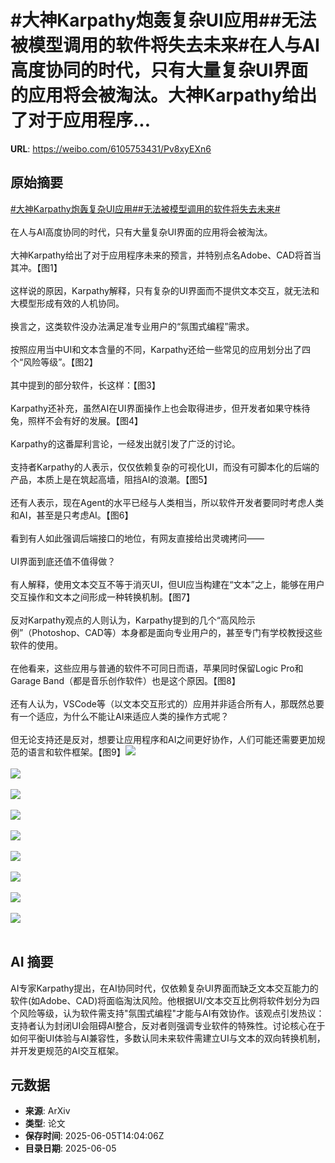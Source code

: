 # #大神Karpathy炮轰复杂UI应用##无法被模型调用的软件将失去未来#在人与AI高度协同的时代，只有大量复杂UI界面的应用将会被淘汰。大神Karpathy给出了对于应用程序...

**URL**: https://weibo.com/6105753431/Pv8xyEXn6

## 原始摘要

<a href="https://m.weibo.cn/search?containerid=231522type%3D1%26t%3D10%26q%3D%23%E5%A4%A7%E7%A5%9EKarpathy%E7%82%AE%E8%BD%B0%E5%A4%8D%E6%9D%82UI%E5%BA%94%E7%94%A8%23&amp;extparam=%23%E5%A4%A7%E7%A5%9EKarpathy%E7%82%AE%E8%BD%B0%E5%A4%8D%E6%9D%82UI%E5%BA%94%E7%94%A8%23" data-hide=""><span class="surl-text">#大神Karpathy炮轰复杂UI应用#</span></a><a href="https://m.weibo.cn/search?containerid=231522type%3D1%26t%3D10%26q%3D%23%E6%97%A0%E6%B3%95%E8%A2%AB%E6%A8%A1%E5%9E%8B%E8%B0%83%E7%94%A8%E7%9A%84%E8%BD%AF%E4%BB%B6%E5%B0%86%E5%A4%B1%E5%8E%BB%E6%9C%AA%E6%9D%A5%23&amp;extparam=%23%E6%97%A0%E6%B3%95%E8%A2%AB%E6%A8%A1%E5%9E%8B%E8%B0%83%E7%94%A8%E7%9A%84%E8%BD%AF%E4%BB%B6%E5%B0%86%E5%A4%B1%E5%8E%BB%E6%9C%AA%E6%9D%A5%23" data-hide=""><span class="surl-text">#无法被模型调用的软件将失去未来#</span></a><br><br>在人与AI高度协同的时代，只有大量复杂UI界面的应用将会被淘汰。<br><br>大神Karpathy给出了对于应用程序未来的预言，并特别点名Adobe、CAD将首当其冲。【图1】<br><br>这样说的原因，Karpathy解释，只有复杂的UI界面而不提供文本交互，就无法和大模型形成有效的人机协同。<br><br>换言之，这类软件没办法满足准专业用户的“氛围式编程”需求。<br><br>按照应用当中UI和文本含量的不同，Karpathy还给一些常见的应用划分出了四个“风险等级”。【图2】<br><br>其中提到的部分软件，长这样：【图3】<br><br>Karpathy还补充，虽然AI在UI界面操作上也会取得进步，但开发者如果守株待兔，照样不会有好的发展。【图4】<br><br>Karpathy的这番犀利言论，一经发出就引发了广泛的讨论。<br><br>支持者Karpathy的人表示，仅仅依赖复杂的可视化UI，而没有可脚本化的后端的产品，本质上是在筑起高墙，阻挡AI的浪潮。【图5】<br><br>还有人表示，现在Agent的水平已经与人类相当，所以软件开发者要同时考虑人类和AI，甚至是只考虑AI。【图6】<br><br>看到有人如此强调后端接口的地位，有网友直接给出灵魂拷问——<br><br>UI界面到底还值不值得做？<br><br>有人解释，使用文本交互不等于消灭UI，但UI应当构建在“文本”之上，能够在用户交互操作和文本之间形成一种转换机制。【图7】<br><br>反对Karpathy观点的人则认为，Karpathy提到的几个“高风险示例”（Photoshop、CAD等）本身都是面向专业用户的，甚至专门有学校教授这些软件的使用。<br><br>在他看来，这些应用与普通的软件不可同日而语，苹果同时保留Logic Pro和Garage Band（都是音乐创作软件）也是这个原因。【图8】<br><br>还有人认为，VSCode等（以文本交互形式的）应用并非适合所有人，那既然总要有一个适应，为什么不能让AI来适应人类的操作方式呢？<br><br>但无论支持还是反对，想要让应用程序和AI之间更好协作，人们可能还需要更加规范的语言和软件框架。【图9】<img style="" src="https://tvax4.sinaimg.cn/large/006Fd7o3gy1i24iwfdk3jj30xo0d4jya.jpg" referrerpolicy="no-referrer"><br><br><img style="" src="https://tvax4.sinaimg.cn/large/006Fd7o3gy1i24iwhg25vj30vy0l0tl7.jpg" referrerpolicy="no-referrer"><br><br><img style="" src="https://tvax3.sinaimg.cn/large/006Fd7o3gy1i24iwjm1xwj30zk0q6n9h.jpg" referrerpolicy="no-referrer"><br><br><img style="" src="https://tvax2.sinaimg.cn/large/006Fd7o3gy1i24iwkzkw9j30zk0bnahw.jpg" referrerpolicy="no-referrer"><br><br><img style="" src="https://tvax3.sinaimg.cn/large/006Fd7o3gy1i24iwmosldj30x40de7cz.jpg" referrerpolicy="no-referrer"><br><br><img style="" src="https://tvax4.sinaimg.cn/large/006Fd7o3gy1i24iwqxtlgj30ww082juf.jpg" referrerpolicy="no-referrer"><br><br><img style="" src="https://tvax2.sinaimg.cn/large/006Fd7o3gy1i24iwtfl4aj30wq0cq11h.jpg" referrerpolicy="no-referrer"><br><br><img style="" src="https://tvax2.sinaimg.cn/large/006Fd7o3gy1i24ix4tavhj30wq0d0dob.jpg" referrerpolicy="no-referrer"><br><br><img style="" src="https://tvax4.sinaimg.cn/large/006Fd7o3gy1i24ix79595j30zk0l7alz.jpg" referrerpolicy="no-referrer"><br><br>

## AI 摘要

AI专家Karpathy提出，在AI协同时代，仅依赖复杂UI界面而缺乏文本交互能力的软件(如Adobe、CAD)将面临淘汰风险。他根据UI/文本交互比例将软件划分为四个风险等级，认为软件需支持"氛围式编程"才能与AI有效协作。该观点引发热议：支持者认为封闭UI会阻碍AI整合，反对者则强调专业软件的特殊性。讨论核心在于如何平衡UI体验与AI兼容性，多数认同未来软件需建立UI与文本的双向转换机制，并开发更规范的AI交互框架。

## 元数据

- **来源**: ArXiv
- **类型**: 论文
- **保存时间**: 2025-06-05T14:04:06Z
- **目录日期**: 2025-06-05

